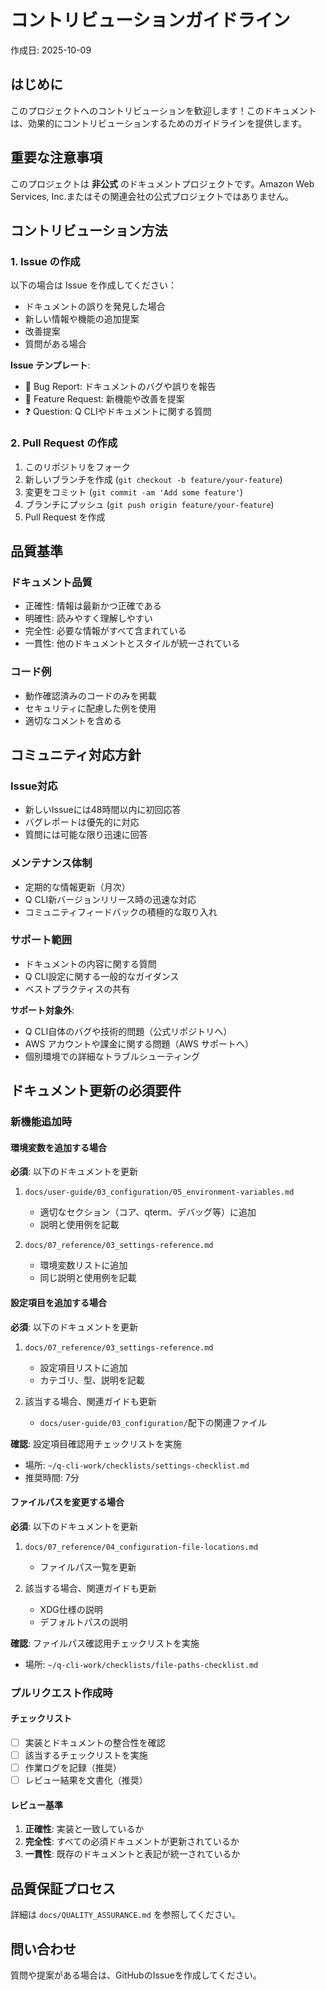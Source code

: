 # コントリビューションガイドライン

作成日: 2025-10-09

## はじめに

このプロジェクトへのコントリビューションを歓迎します！このドキュメントは、効果的にコントリビューションするためのガイドラインを提供します。

## 重要な注意事項

このプロジェクトは **非公式** のドキュメントプロジェクトです。Amazon Web Services, Inc.またはその関連会社の公式プロジェクトではありません。

## コントリビューション方法

### 1. Issue の作成

以下の場合は Issue を作成してください：
- ドキュメントの誤りを発見した場合
- 新しい情報や機能の追加提案
- 改善提案
- 質問がある場合

**Issue テンプレート**:
- 🐛 Bug Report: ドキュメントのバグや誤りを報告
- 🚀 Feature Request: 新機能や改善を提案
- ❓ Question: Q CLIやドキュメントに関する質問

### 2. Pull Request の作成

1. このリポジトリをフォーク
2. 新しいブランチを作成 (`git checkout -b feature/your-feature`)
3. 変更をコミット (`git commit -am 'Add some feature'`)
4. ブランチにプッシュ (`git push origin feature/your-feature`)
5. Pull Request を作成

## 品質基準

### ドキュメント品質
- 正確性: 情報は最新かつ正確である
- 明確性: 読みやすく理解しやすい
- 完全性: 必要な情報がすべて含まれている
- 一貫性: 他のドキュメントとスタイルが統一されている

### コード例
- 動作確認済みのコードのみを掲載
- セキュリティに配慮した例を使用
- 適切なコメントを含める

## コミュニティ対応方針

### Issue対応
- 新しいIssueには48時間以内に初回応答
- バグレポートは優先的に対応
- 質問には可能な限り迅速に回答

### メンテナンス体制
- 定期的な情報更新（月次）
- Q CLI新バージョンリリース時の迅速な対応
- コミュニティフィードバックの積極的な取り入れ

### サポート範囲
- ドキュメントの内容に関する質問
- Q CLI設定に関する一般的なガイダンス
- ベストプラクティスの共有

**サポート対象外**:
- Q CLI自体のバグや技術的問題（公式リポジトリへ）
- AWS アカウントや課金に関する問題（AWS サポートへ）
- 個別環境での詳細なトラブルシューティング

## ドキュメント更新の必須要件

### 新機能追加時

#### 環境変数を追加する場合

**必須**: 以下のドキュメントを更新

1. `docs/user-guide/03_configuration/05_environment-variables.md`
   - 適切なセクション（コア、qterm、デバッグ等）に追加
   - 説明と使用例を記載

2. `docs/07_reference/03_settings-reference.md`
   - 環境変数リストに追加
   - 同じ説明と使用例を記載

#### 設定項目を追加する場合

**必須**: 以下のドキュメントを更新

1. `docs/07_reference/03_settings-reference.md`
   - 設定項目リストに追加
   - カテゴリ、型、説明を記載

2. 該当する場合、関連ガイドも更新
   - `docs/user-guide/03_configuration/`配下の関連ファイル

**確認**: 設定項目確認用チェックリストを実施
- 場所: `~/q-cli-work/checklists/settings-checklist.md`
- 推奨時間: 7分

#### ファイルパスを変更する場合

**必須**: 以下のドキュメントを更新

1. `docs/07_reference/04_configuration-file-locations.md`
   - ファイルパス一覧を更新

2. 該当する場合、関連ガイドも更新
   - XDG仕様の説明
   - デフォルトパスの説明

**確認**: ファイルパス確認用チェックリストを実施
- 場所: `~/q-cli-work/checklists/file-paths-checklist.md`

### プルリクエスト作成時

#### チェックリスト

- [ ] 実装とドキュメントの整合性を確認
- [ ] 該当するチェックリストを実施
- [ ] 作業ログを記録（推奨）
- [ ] レビュー結果を文書化（推奨）

#### レビュー基準

1. **正確性**: 実装と一致しているか
2. **完全性**: すべての必須ドキュメントが更新されているか
3. **一貫性**: 既存のドキュメントと表記が統一されているか

## 品質保証プロセス

詳細は `docs/QUALITY_ASSURANCE.md` を参照してください。

## 問い合わせ

質問や提案がある場合は、GitHubのIssueを作成してください。
